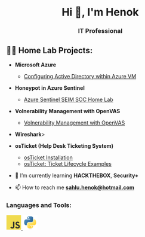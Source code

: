 <h1 align="center">Hi 👋, I'm Henok</h1>
<h3 align="center">IT Professional</h3>

<h3 </h3>
<p align="left">
</p>
<h2>👨‍💻 Home Lab Projects:</h2>

- <b>Microsoft Azure</b>
  - [Configuring Active Directory within Azure VM](https://github.com/Hasnake84/Configuring-Active-Directory-within-Azure-VMs)  
- <b>Honeypot in Azure Sentinel</b>
  - [Azure Sentinel SEIM SOC Home Lab](https://github.com/Hasnake84/SIEM-Sentinel-SOC-Lab-Project)
- <b>Volnerability Management with OpenVAS</b>
  - [Volnerability Management with OpenVAS](https://github.com/Hasnake84/OpenVAS-Vulnerability-Management-project)
- <b>Wireshark</b>>

- <b>osTicket (Help Desk Ticketing System)</b>
  - [osTicket Installation](https://github.com/Hasnake84/osTicket-installation/tree/main)
  - [osTicket: Ticket Lifecycle Examples](https://github.com/joshmadakoredmonds/ticket-lifecycle)

- 🌱 I’m currently learning **HACKTHEBOX**, **Security+**

- 📫 How to reach me **sahlu.henok@hotmail.com**





<h3 align="left">Languages and Tools:</h3>
<p align="left"> <a href="https://developer.mozilla.org/en-US/docs/Web/JavaScript" target="_blank" rel="noreferrer"> <img src="https://raw.githubusercontent.com/devicons/devicon/master/icons/javascript/javascript-original.svg" alt="javascript" width="40" height="40"/> </a> <a href="https://www.python.org" target="_blank" rel="noreferrer"> <img src="https://raw.githubusercontent.com/devicons/devicon/master/icons/python/python-original.svg" alt="python" width="40" height="40"/> </a> </p>

